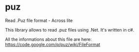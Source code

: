 puz
===

Read .Puz file format - Across lite

This library allows to read .puz files using .Net. It's written in c#.

All the informations about this file are here:
https://code.google.com/p/puz/wiki/FileFormat
